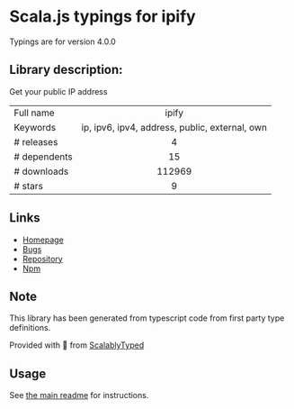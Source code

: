 
# Scala.js typings for ipify

Typings are for version 4.0.0

## Library description:
Get your public IP address

|                    |                 |
| ------------------ | :-------------: |
| Full name          | ipify |
| Keywords           | ip, ipv6, ipv4, address, public, external, own |
| # releases         | 4 |
| # dependents       | 15 |
| # downloads        | 112969 |
| # stars            | 9 |

## Links
- [Homepage](https://github.com/sindresorhus/ipify#readme)
- [Bugs](https://github.com/sindresorhus/ipify/issues)
- [Repository](https://github.com/sindresorhus/ipify)
- [Npm](https://www.npmjs.com/package/ipify)
    


## Note
This library has been generated from typescript code from first party type definitions.

Provided with :purple_heart: from [ScalablyTyped](https://github.com/oyvindberg/ScalablyTyped)

## Usage
See [the main readme](../../readme.md) for instructions.



